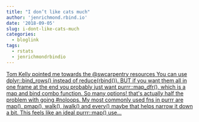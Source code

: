 ```yaml
---
title: "I don’t like cats much"
author: 'jenrichmond.rbind.io'
date: '2018-09-05'
slug: i-dont-like-cats-much
categories:
  - bloglink
tags:
  - rstats
  - jenrichmondrbindio
---
```


[Tom Kelly pointed me towards the @swcarpentry resources You can use dplyr::bind_rows() instead of reduce(rbind()). BUT if you want them all in one frame at the end you probably just want purrr::map_dfr(), which is a map and bind combo function. So many options! that's actually half the problem with going #noloops. My most commonly used fns in purrr are map(), pmap(), walk(), iwalk() and every() maybe that helps narrow it down a bit. This feels like an ideal purrr::map() use...<click to read more>](http://jenrichmond.rbind.io/post/i-don-t-like-cats-much/)

